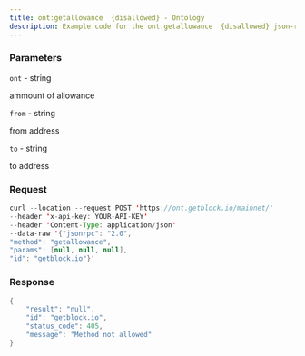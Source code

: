 ```yaml
---
title: ont:getallowance  {disallowed} - Ontology
description: Example code for the ont:getallowance  {disallowed} json-rpc method. Сomplete guide on how to use ont:getallowance  {disallowed} json-rpc in GetBlock.io Web3 documentation.
---
```


### Parameters


`ont` - string

ammount of allowance

`from` - string

from address

`to` - string

to address

### Request

``` java
curl --location --request POST 'https://ont.getblock.io/mainnet/' 
--header 'x-api-key: YOUR-API-KEY' 
--header 'Content-Type: application/json' 
--data-raw '{"jsonrpc": "2.0",
"method": "getallowance",
"params": [null, null, null],
"id": "getblock.io"}'
```

###  Response

``` java
{
    "result": "null",
    "id": "getblock.io",
    "status_code": 405,
    "message": "Method not allowed"
}
```

